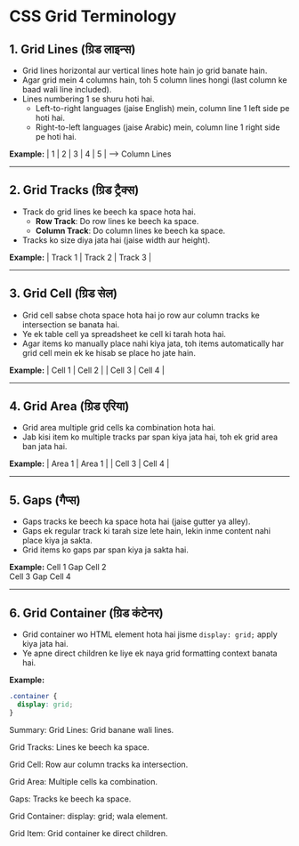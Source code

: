 # CSS Grid Terminology

## 1. Grid Lines (ग्रिड लाइन्स)
- Grid lines horizontal aur vertical lines hote hain jo grid banate hain.
- Agar grid mein 4 columns hain, toh 5 column lines hongi (last column ke baad wali line included).
- Lines numbering 1 se shuru hoti hai.
  - Left-to-right languages (jaise English) mein, column line 1 left side pe hoti hai.
  - Right-to-left languages (jaise Arabic) mein, column line 1 right side pe hoti hai.

**Example:**
| 1 | 2 | 3 | 4 | 5 | --> Column Lines

---

## 2. Grid Tracks (ग्रिड ट्रैक्स)
- Track do grid lines ke beech ka space hota hai.
  - **Row Track**: Do row lines ke beech ka space.
  - **Column Track**: Do column lines ke beech ka space.
- Tracks ko size diya jata hai (jaise width aur height).

**Example:**
| Track 1 | Track 2 | Track 3 |

---

## 3. Grid Cell (ग्रिड सेल)
- Grid cell sabse chota space hota hai jo row aur column tracks ke intersection se banata hai.
- Ye ek table cell ya spreadsheet ke cell ki tarah hota hai.
- Agar items ko manually place nahi kiya jata, toh items automatically har grid cell mein ek ke hisab se place ho jate hain.

**Example:**
| Cell 1 | Cell 2 |
| Cell 3 | Cell 4 |

---

## 4. Grid Area (ग्रिड एरिया)
- Grid area multiple grid cells ka combination hota hai.
- Jab kisi item ko multiple tracks par span kiya jata hai, toh ek grid area ban jata hai.

**Example:**
| Area 1 | Area 1 |
| Cell 3 | Cell 4 |

---

## 5. Gaps (गैप्स)
- Gaps tracks ke beech ka space hota hai (jaise gutter ya alley).
- Gaps ek regular track ki tarah size lete hain, lekin inme content nahi place kiya ja sakta.
- Grid items ko gaps par span kiya ja sakta hai.

**Example:**
Cell 1	Gap	Cell 2  
Cell 3	Gap	Cell 4

---

## 6. Grid Container (ग्रिड कंटेनर)
- Grid container wo HTML element hota hai jisme `display: grid;` apply kiya jata hai.
- Ye apne direct children ke liye ek naya grid formatting context banata hai.

**Example:**
```css
.container {
  display: grid;
}
```

Summary:
Grid Lines: Grid banane wali lines.

Grid Tracks: Lines ke beech ka space.

Grid Cell: Row aur column tracks ka intersection.

Grid Area: Multiple cells ka combination.

Gaps: Tracks ke beech ka space.

Grid Container: display: grid; wala element.

Grid Item: Grid container ke direct children.

